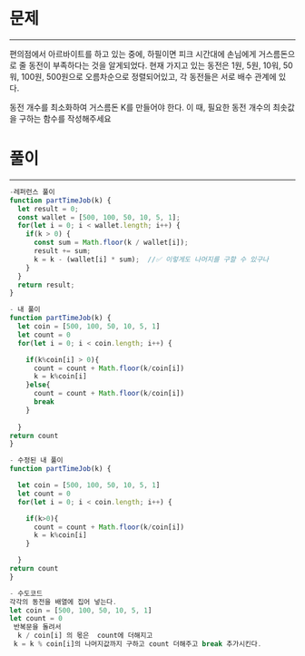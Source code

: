 # 문제
---
편의점에서 아르바이트를 하고 있는 중에, 하필이면 피크 시간대에 손님에게 거스름돈으로 줄 동전이 부족하다는 것을 알게되었다. 현재 가지고 있는 동전은 1원, 5원, 10워, 50워, 100원, 500원으로 오름차순으로 정렬되어있고, 각 동전들은 서로 배수 관계에 있다.

동전 개수를 최소화하여 거스름돈 K를 만들어야 한다. 이 때, 필요한 동전 개수의 최솟값을 구하는 함수를 작성해주세요


# 풀이
---

```jsx
-레퍼런스 풀이
function partTimeJob(k) {
  let result = 0;
  const wallet = [500, 100, 50, 10, 5, 1];
  for(let i = 0; i < wallet.length; i++) {
    if(k > 0) {
      const sum = Math.floor(k / wallet[i]);
      result += sum;
      k = k - (wallet[i] * sum);  //✅ 이렇게도 나머지를 구할 수 있구나
    }
  }
  return result;
}

- 내 풀이
function partTimeJob(k) {  
  let coin = [500, 100, 50, 10, 5, 1]
  let count = 0
  for(let i = 0; i < coin.length; i++) {

    if(k%coin[i] > 0){
      count = count + Math.floor(k/coin[i])
      k = k%coin[i]
    }else{
      count = count + Math.floor(k/coin[i])
      break
    }
    
  }
return count
}

- 수정된 내 풀이
function partTimeJob(k) {

  let coin = [500, 100, 50, 10, 5, 1]
  let count = 0
  for(let i = 0; i < coin.length; i++) {

    if(k>0){
      count = count + Math.floor(k/coin[i])
      k = k%coin[i]
    }

  }
return count
}

- 수도코드 
각각의 동전을 배열에 집어 넣는다.
let coin = [500, 100, 50, 10, 5, 1]
let count = 0
 반복문을 돌려서 
  k / coin[i] 의 몫은  count에 더해지고
 k = k % coin[i]의 나머지값까지 구하고 count 더해주고 break 추가시킨다.
```
